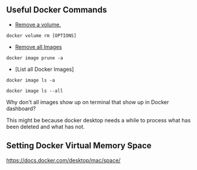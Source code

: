 ## Useful Docker Commands


* [Remove a volume.](https://docs.docker.com/engine/reference/commandline/volume_rm/)

```
docker volume rm [OPTIONS]
```


* [Remove all Images](https://docs.docker.com/engine/reference/commandline/image_prune/)

```
docker image prune -a
```

* [List all Docker Images]

```
docker image ls -a

docker image ls --all

```

Why don't all images show up on terminal that show up in Docker dashboard?

This might be because docker desktop needs a while to process what has been deleted and what has not.

## Setting Docker Virtual Memory Space

https://docs.docker.com/desktop/mac/space/